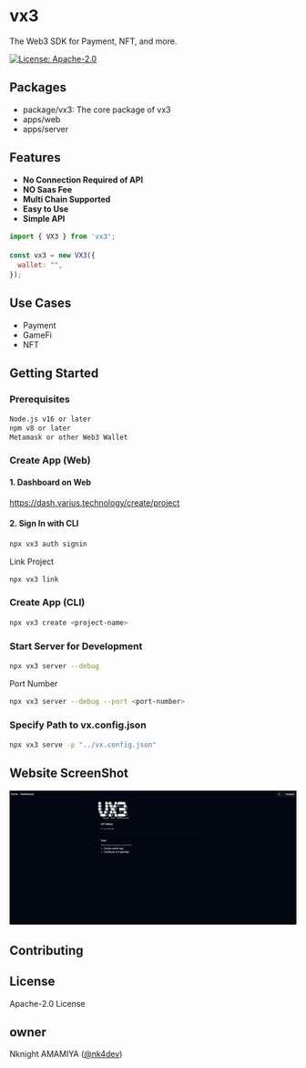 # vx3

The Web3 SDK for Payment, NFT, and more.

 [![License: Apache-2.0](https://img.shields.io/badge/License-Apache%202.0-blue.svg)](https://opensource.org/licenses/Apache-2.0)

## Packages
- package/vx3: The core package of vx3
- apps/web
- apps/server

## Features
<strong>

- No Connection Required of API
- NO Saas Fee
- Multi Chain Supported
- Easy to Use
- Simple API
</strong>

```javascript
import { VX3 } from 'vx3';

const vx3 = new VX3({
  wallet: "",
});

```

## Use Cases
- Payment
- GameFi
- NFT

## Getting Started

### Prerequisites
```
Node.js v16 or later
npm v8 or later
Metamask or other Web3 Wallet
```
### Create App (Web)

#### 1. Dashboard on Web
https://dash.varius.technology/create/project

#### 2. Sign In with CLI
```bash
npx vx3 auth signin
```

Link Project
```bash
npx vx3 link
```

### Create App (CLI)
```bash
npx vx3 create <project-name>
```

### Start Server for Development
```bash
npx vx3 server --debug
```

Port Number
```bash
npx vx3 server --debug --port <port-number>
```

### Specify Path to vx.config.json
```bash
npx vx3 serve -p "../vx.config.json"
```

## Website ScreenShot
![alt text](assets/image.png)

## Contributing

## License
Apache-2.0 License

## owner
Nknight AMAMIYA ([@nk4dev](https://nknighta.me/g))